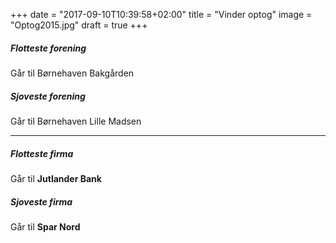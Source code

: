 +++
date = "2017-09-10T10:39:58+02:00"
title = "Vinder optog"
image = "Optog2015.jpg"
draft = true
+++


##### Flotteste forening
Går til Børnehaven Bakgården

##### Sjoveste forening
Går til Børnehaven Lille Madsen

---

##### Flotteste firma
Går til **Jutlander Bank**

##### Sjoveste firma
Går til **Spar Nord**